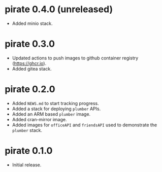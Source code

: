 # pirate 0.4.0 (unreleased)

* Added minio stack.

# pirate 0.3.0

* Updated actions to push images to github container registry (https://ghcr.io).
* Added gitea stack.

# pirate 0.2.0

* Added `NEWS.md` to start tracking progress.
* Added a stack for deploying `plumber` APIs.
* Added an ARM based `plumber` image.
* Added cran-mirror image.
* Added images for `officeAPI` and `friendsAPI` used to demonstrate the `plumber` stack.

# pirate 0.1.0

* Initial release.